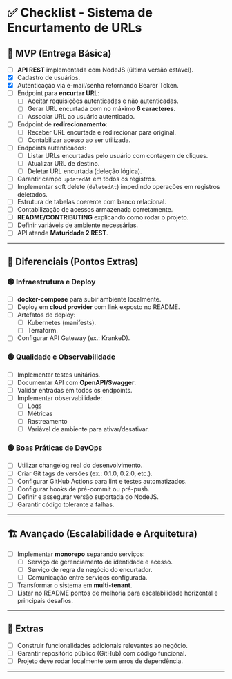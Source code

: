 # ✅ Checklist - Sistema de Encurtamento de URLs

## 🚀 **MVP (Entrega Básica)**

- [ ] **API REST** implementada com NodeJS (última versão estável).
- [x] Cadastro de usuários.
- [x] Autenticação via e-mail/senha retornando Bearer Token.
- [ ] Endpoint para **encurtar URL**:
  - [ ] Aceitar requisições autenticadas e não autenticadas.
  - [ ] Gerar URL encurtada com no máximo **6 caracteres**.
  - [ ] Associar URL ao usuário autenticado.
- [ ] Endpoint de **redirecionamento**:
  - [ ] Receber URL encurtada e redirecionar para original.
  - [ ] Contabilizar acesso ao ser utilizada.
- [ ] Endpoints autenticados:
  - [ ] Listar URLs encurtadas pelo usuário com contagem de cliques.
  - [ ] Atualizar URL de destino.
  - [ ] Deletar URL encurtada (deleção lógica).
- [ ] Garantir campo `updatedAt` em todos os registros.
- [ ] Implementar soft delete (`deletedAt`) impedindo operações em registros deletados.
- [ ] Estrutura de tabelas coerente com banco relacional.
- [ ] Contabilização de acessos armazenada corretamente.
- [ ] **README/CONTRIBUTING** explicando como rodar o projeto.
- [ ] Definir variáveis de ambiente necessárias.
- [ ] API atende **Maturidade 2 REST**.

---

## 🌟 **Diferenciais (Pontos Extras)**

### 🟢 **Infraestrutura e Deploy**

- [ ] **docker-compose** para subir ambiente localmente.
- [ ] Deploy em **cloud provider** com link exposto no README.
- [ ] Artefatos de deploy:
  - [ ] Kubernetes (manifests).
  - [ ] Terraform.
- [ ] Configurar API Gateway (ex.: KrankeD).

### 🟢 **Qualidade e Observabilidade**

- [ ] Implementar testes unitários.
- [ ] Documentar API com **OpenAPI/Swagger**.
- [ ] Validar entradas em todos os endpoints.
- [ ] Implementar observabilidade:
  - [ ] Logs
  - [ ] Métricas
  - [ ] Rastreamento
  - [ ] Variável de ambiente para ativar/desativar.

### 🟢 **Boas Práticas de DevOps**

- [ ] Utilizar changelog real do desenvolvimento.
- [ ] Criar Git tags de versões (ex.: 0.1.0, 0.2.0, etc.).
- [ ] Configurar GitHub Actions para lint e testes automatizados.
- [ ] Configurar hooks de pré-commit ou pré-push.
- [ ] Definir e assegurar versão suportada do NodeJS.
- [ ] Garantir código tolerante a falhas.

---

## 🏗️ **Avançado (Escalabilidade e Arquitetura)**

- [ ] Implementar **monorepo** separando serviços:
  - [ ] Serviço de gerenciamento de identidade e acesso.
  - [ ] Serviço de regra de negócio do encurtador.
  - [ ] Comunicação entre serviços configurada.
- [ ] Transformar o sistema em **multi-tenant**.
- [ ] Listar no README pontos de melhoria para escalabilidade horizontal e principais desafios.

---

## 🎯 **Extras**

- [ ] Construir funcionalidades adicionais relevantes ao negócio.
- [ ] Garantir repositório público (GitHub) com código funcional.
- [ ] Projeto deve rodar localmente sem erros de dependência.

---
